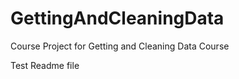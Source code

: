 GettingAndCleaningData
======================

Course Project for Getting and Cleaning Data Course

Test Readme file
